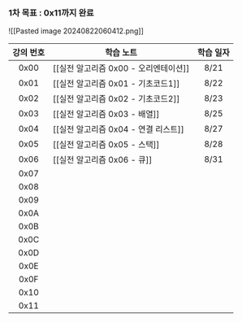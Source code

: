 ### 1차 목표 : 0x11까지 완료

![[Pasted image 20240822060412.png]]

| 강의 번호 | 학습 노트                             | 학습 일자 |
|:---------:| ------------------------------------- |:---------:|
|   0x00    | [[실전 알고리즘 0x00 - 오리엔테이션]] |   8/21    |
|   0x01    | [[실전 알고리즘 0x01 - 기초코드1]]    |   8/22    |
|   0x02    | [[실전 알고리즘 0x02 - 기초코드2]]    |   8/23    |
|   0x03    | [[실전 알고리즘 0x03 - 배열]]         |   8/25    |
|   0x04    | [[실전 알고리즘 0x04 - 연결 리스트]]  |   8/27    |
|   0x05    | [[실전 알고리즘 0x05 - 스택]]         |   8/28    |
|   0x06    | [[실전 알고리즘 0x06 - 큐]]           |   8/31    |
|   0x07    |                                       |           |
|   0x08    |                                       |           |
|   0x09    |                                       |           |
|   0x0A    |                                       |           |
|   0x0B    |                                       |           |
|   0x0C    |                                       |           |
|   0x0D    |                                       |           |
|   0x0E    |                                       |           |
|   0x0F    |                                       |           |
|   0x10    |                                       |           |
|   0x11    |                                       |           |
